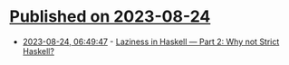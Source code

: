# [Published on 2023-08-24](index.md)

* [2023-08-24, 06:49:47](https://lobste.rs/s/h6bkmm/laziness_haskell_part_2_why_not_strict) - [Laziness in Haskell — Part 2: Why not Strict Haskell?](https://www.youtube.com/watch?v=NCM8pRiLtAc)
